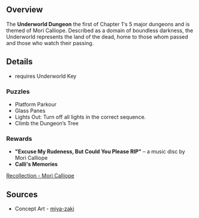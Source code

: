 <!-- title: Underworld Dungeon -->
<!-- quote: Reapers should help the living, not take away their future. -->
<!-- chapters: 0 -->
<!-- images: -->
<!-- model: false -->

## Overview

The **Underworld Dungeon** the first of Chapter 1's 5 major dungeons and is themed of Mori Calliope. Described as a domain of boundless darkness, the Underworld represents the land of the dead, home to those whom passed and those who watch their passing.

## Details

- requires Underworld Key

### Puzzles

- Platform Parkour
- Glass Panes
- Lights Out: Turn off all lights in the correct sequence.
- Climb the Dungeon’s Tree

### Rewards

- **"Excuse My Rudeness, But Could You Please RIP"** – a music disc by Mori Calliope
- **Calli's Memories**

[Recollection - Mori Calliope](#embed:https://www.youtube.com/watch?v=j8I3gqJV1NU)

## Sources

- Concept Art - [miya-zaki](https://x.com/miya_zaki/status/1830140718729265368/photo/1)
